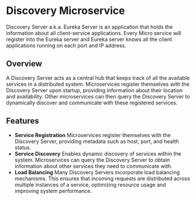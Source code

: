 # Discovery Microservice

Discovery Server a.k.a. Eureka Server is an application that holds the information about all client-service applications. Every Micro service will register into the Eureka server and Eureka server knows all the client applications running on each port and IP address.

## Overview

A Discovery Server acts as a central hub that keeps track of all the available services in a distributed system. Microservices register themselves with the Discovery Server upon startup, providing information about their location and availability. Other microservices can then query the Discovery Server to dynamically discover and communicate with these registered services.

## Features

- **Service Registration** Microservices register themselves with the Discovery Server, providing metadata such as host, port, and health status.
- **Service Discovery** Enables dynamic discovery of services within the system. Microservices can query the Discovery Server to obtain information about other services they need to communicate with.
- **Load Balancing** Many Discovery Servers incorporate load balancing mechanisms. This ensures that incoming requests are distributed across multiple instances of a service, optimizing resource usage and improving system performance.

